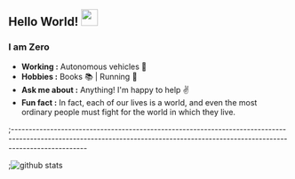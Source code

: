 ## Hello World! <img src="https://raw.githubusercontent.com/iampavangandhi/iampavangandhi/master/gifs/Hi.gif" width="30px"></h2>

### I am Zero 
-  **Working :** Autonomous vehicles :blue_car:
-  **Hobbies :** Books :books: | Running :runner:
-  **Ask me about :** Anything! I'm happy to help :v: 
-  **Fun fact :** In fact, each of our lives is a world, and even the most ordinary people must fight for the world in which they live.

;---------------------------------------------------------------------------------------------------------------------------------------------------------------------------------

;![github stats](https://github-readme-stats.vercel.app/api?username=daohu527&show_icons=true)
